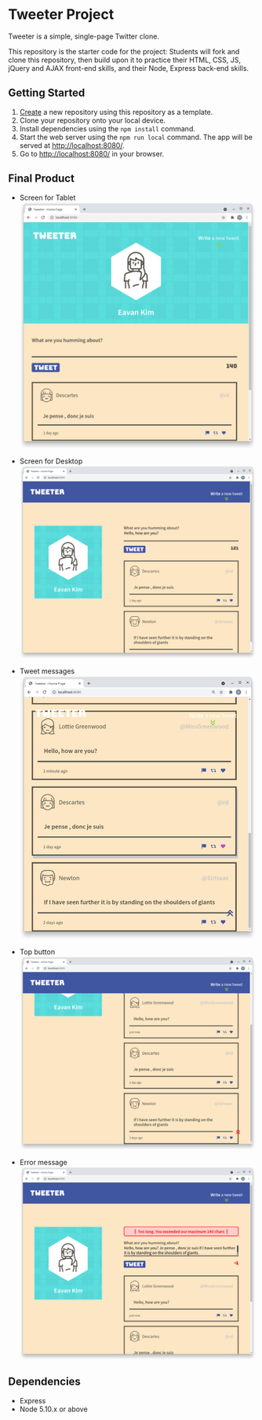 # Tweeter Project

Tweeter is a simple, single-page Twitter clone.

This repository is the starter code for the project: Students will fork and clone this repository, then build upon it to practice their HTML, CSS, JS, jQuery and AJAX front-end skills, and their Node, Express back-end skills.

## Getting Started

1. [Create](https://docs.github.com/en/repositories/creating-and-managing-repositories/creating-a-repository-from-a-template) a new repository using this repository as a template.
2. Clone your repository onto your local device.
3. Install dependencies using the `npm install` command.
3. Start the web server using the `npm run local` command. The app will be served at <http://localhost:8080/>.
4. Go to <http://localhost:8080/> in your browser.

## Final Product

* Screen for Tablet
!["home page"](https://github.com/EavanK/tweeter/blob/master/docs/home%20page.png?raw=true)

* Screen for Desktop
!["screen for desktop"](https://github.com/EavanK/tweeter/blob/master/docs/screen%20for%20desktop.png?raw=true)

* Tweet messages
!["tweets"](https://github.com/EavanK/tweeter/blob/master/docs/tweets.png?raw=true)

* Top button
!["top button"](https://github.com/EavanK/tweeter/blob/master/docs/top%20button.png?raw=true)

* Error message
!["error message"](https://github.com/EavanK/tweeter/blob/master/docs/error%20message.png?raw=true)

## Dependencies

- Express
- Node 5.10.x or above